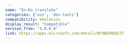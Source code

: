 ```yaml
---
name: "En-Ko translate"
categories: ['oss', 'dev-tools']
compatibility: emulation
display_result: "Compatible"
version_from: "1.0.0.0"
link: https://apps.microsoft.com/detail/9P3BD5M6QZ1T
---
```

